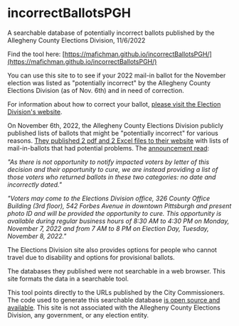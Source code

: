 # incorrectBallotsPGH
A searchable database of potentially incorrect ballots published by the Allegheny County Elections Division, 11/6/2022

Find the tool here: [https://mafichman.github.io/incorrectBallotsPGH/](https://mafichman.github.io/incorrectBallotsPGH/)

You can use this site to to see if your 2022 mail-in ballot for the November election was listed as "potentially incorrect" by the Allegheny County Elections Division (as of Nov. 6th) and in need of correction.

For information about how to correct your ballot, [please visit the Election Division's website](https://www.alleghenycounty.us/elections/incorrect,-no-date-ballots.aspx).

On November 6th, 2022, the Allegheny County Elections Division publicly published lists of ballots that might be "potentially incorrect" for various reasons. [They published 2 pdf and 2 Excel files to their website](https://www.alleghenycounty.us/elections/incorrect,-no-date-ballots.aspx) with lists of mail-in-ballots that had potential problems. The [announcement read](https://www.alleghenycounty.us/elections/incorrect,-no-date-ballots.aspx):

*"As there is not opportunity to notify impacted voters by letter of this decision and their opportunity to cure, we are instead providing a list of those voters who returned ballots in these two categories: no date and incorrectly dated."*

*"Voters may come to the Elections Division office, 326 County Office Building (3rd floor), 542 Forbes Avenue in downtown Pittsburgh and present photo ID and will be provided the opportunity to cure. This opportunity is available during regular business hours of 8:30 AM to 4:30 PM on Monday, November 7, 2022 and from 7 AM to 8 PM on Election Day, Tuesday, November 8, 2022."*

The Elections Division site also provides options for people who cannot travel due to disability and options for provisional ballots.

The databases they published were not searchable in a web browser. This site formats the data in a searchable tool.

This tool points directly to the URLs published by the City Commissioners. The code used to generate this searchable database [is open source and available](https://github.com/mafichman/incorrectBallotsPGH).
This site is not associated with the Allegheny County Elections Division, any government, or any election entity.
